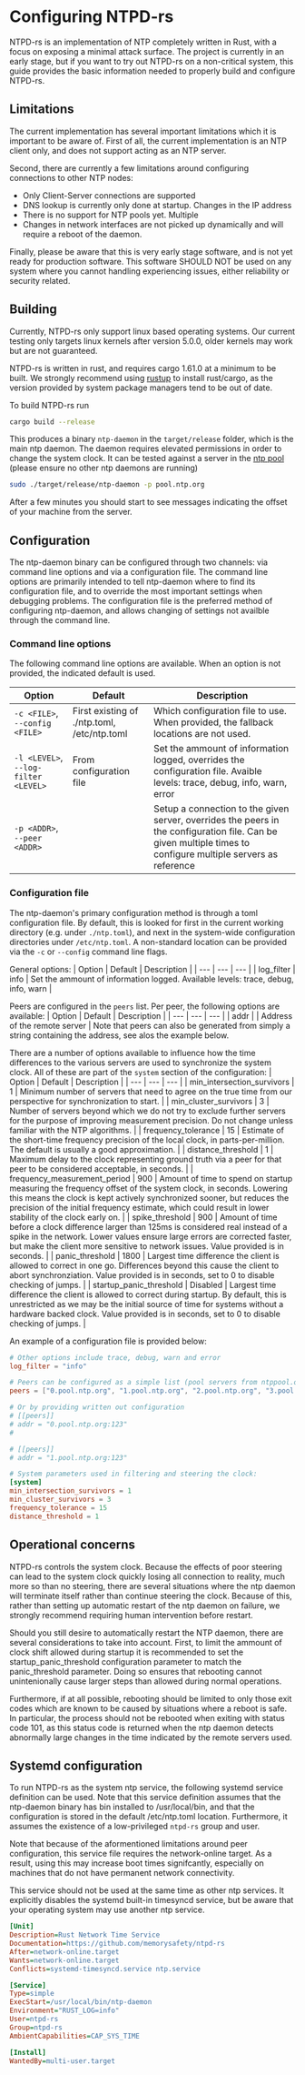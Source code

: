 # Configuring NTPD-rs

NTPD-rs is an implementation of NTP completely written in Rust, with a focus on exposing a minimal attack surface. The project is currently in an early stage, but if you want to try out NTPD-rs on a non-critical system, this guide provides the basic information needed to properly build and configure NTPD-rs.

## Limitations

The current implementation has several important limitations which it is important to be aware of. First of all, the current implementation is an NTP client only, and does not support acting as an NTP server.

Second, there are currently a few limitations around configuring connections to other NTP nodes:
 - Only Client-Server connections are supported
 - DNS lookup is currently only done at startup. Changes in the IP address 
 - There is no support for NTP pools yet. Multiple 
 - Changes in network interfaces are not picked up dynamically and will require a reboot of the daemon.

Finally, please be aware that this is very early stage software, and is not yet ready for production software. This software SHOULD NOT be used on any system where you cannot handling experiencing issues, either reliability or security related.

## Building

Currently, NTPD-rs only support linux based operating systems. Our current testing only targets linux kernels after version 5.0.0, older kernels may work but are not guaranteed.

NTPD-rs is written in rust, and requires cargo 1.61.0 at a minimum to be built. We strongly recommend using [rustup](https://rustup.rs) to install rust/cargo, as the version provided by system package managers tend to be out of date.

To build NTPD-rs run
```sh
cargo build --release
```
This produces a binary `ntp-daemon` in the `target/release` folder, which is the main ntp daemon. The daemon requires elevated permissions in order to change the system clock. It can be tested against a server in the [ntp pool](https://ntppool.org) (please ensure no other ntp daemons are running)
```sh
sudo ./target/release/ntp-daemon -p pool.ntp.org
```
After a few minutes you should start to see messages indicating the offset of your machine from the server.

## Configuration

The ntp-daemon binary can be configured through two channels: via command line options and via a configuration file. The command line options are primarily intended to tell ntp-daemon where to find its configuration file, and to override the most important settings when debugging problems. The configuration file is the preferred method of configuring ntp-daemon, and allows changing of settings not availble through the command line.

### Command line options

The following command line options are available. When an option is not provided, the indicated default is used.

| Option | Default | Description |
| --- | --- | --- |
| `-c <FILE>`, `--config <FILE>` | First existing of ./ntp.toml, /etc/ntp.toml | Which configuration file to use. When provided, the fallback locations are not used. |
| `-l <LEVEL>`, `--log-filter <LEVEL>` | From configuration file | Set the ammount of information logged, overrides the configuration file. Avaible levels: trace, debug, info, warn, error |
| `-p <ADDR>`, `--peer <ADDR>` | | Setup a connection to the given server, overrides the peers in the configuration file. Can be given multiple times to configure multiple servers as reference |

### Configuration file

The ntp-daemon's primary configuration method is through a toml configuration file. By default, this is looked for first in the current working directory (e.g. under `./ntp.toml`), and next in the system-wide configuration directories under `/etc/ntp.toml`. A non-standard location can be provided via the `-c` or `--config` command line flags.

General options:
| Option | Default | Description |
| --- | --- | --- |
| log_filter | info | Set the ammount of information logged. Available levels: trace, debug, info, warn |

Peers are configured in the `peers` list. Per peer, the following options are available:
| Option | Default | Description |
| --- | --- | --- |
| addr | | Address of the remote server |
Note that peers can also be generated from simply a string containing the address, see alos the example below.

There are a number of options available to influence how the time differences to the various servers are used to synchronize the system clock. All of these are part of the `system` section of the configuration:
| Option | Default | Description |
| --- | --- | --- |
| min_intersection_survivors | 1 | Minimum number of servers that need to agree on the true time from our perspective for synchronization to start. |
| min_cluster_survivors | 3 | Number of servers beyond which we do not try to exclude further servers for the purpose of improving measurement precision. Do not change unless familiar with the NTP algorithms. |
| frequency_tolerance | 15 | Estimate of the short-time frequency precision of the local clock, in parts-per-million. The default is usually a good approximation. |
| distance_threshold | 1 | Maximum delay to the clock representing ground truth via a peer for that peer to be considered acceptable, in seconds. |
| frequency_measurement_period | 900 | Amount of time to spend on startup measuring the frequency offset of the system clock, in seconds. Lowering this means the clock is kept actively synchronized sooner, but reduces the precision of the initial frequency estimate, which could result in lower stability of the clock early on. |
| spike_threshold | 900 | Amount of time before a clock difference larger than 125ms is considered real instead of a spike in the network. Lower values ensure large errors are corrected faster, but make the client more sensitive to network issues. Value provided is in seconds. |
| panic_threshold | 1800 | Largest time difference the client is allowed to correct in one go. Differences beyond this cause the client to abort synchronziation. Value provided is in seconds, set to 0 to disable checking of jumps. |
| startup_panic_threshold | Disabled | Largest time difference the client is allowed to correct during startup. By default, this is unrestricted as we may be the initial source of time for systems without a hardware backed clock. Value provided is in seconds, set to 0 to disable checking of jumps. |

An example of a configuration file is provided below:
```toml
# Other options include trace, debug, warn and error
log_filter = "info"

# Peers can be configured as a simple list (pool servers from ntppool.org)
peers = ["0.pool.ntp.org", "1.pool.ntp.org", "2.pool.ntp.org", "3.pool.ntp.org"]

# Or by providing written out configuration
# [[peers]]
# addr = "0.pool.ntp.org:123"
#

# [[peers]]
# addr = "1.pool.ntp.org:123"

# System parameters used in filtering and steering the clock:
[system]
min_intersection_survivors = 1
min_cluster_survivors = 3
frequency_tolerance = 15
distance_threshold = 1
```

## Operational concerns

NTPD-rs controls the system clock. Because the effects of poor steering can lead to the system clock quickly losing all connection to reality, much more so than no steering, there are several situations where the ntp daemon will terminate itself rather than continue steering the clock. Because of this, rather than setting up automatic restart of the ntp daemon on failure, we strongly recommend requiring human intervention before restart.

Should you still desire to automatically restart the NTP daemon, there are several considerations to take into account. First, to limit the ammount of clock shift allowed during startup it is recommended to set the startup_panic_threshold configuration parameter to match the panic_threshold parameter. Doing so ensures that rebooting cannot unintenionally cause larger steps than allowed during normal operations.

Furthermore, if at all possible, rebooting should be limited to only those exit codes which are known to be caused by situations where a reboot is safe. In particular, the process should not be rebooted when exiting with status code 101, as this status code is returned when the ntp daemon detects abnormally large changes in the time indicated by the remote servers used.

## Systemd configuration

To run NTPD-rs as the system ntp service, the following systemd service definition can be used. Note that this service definition assumes that the ntp-daemon binary has bin installed to /usr/local/bin, and that the configuration is stored in the default /etc/ntp.toml location. Furthermore, it assumes the existence of a low-privileged `ntpd-rs` group and user.

Note that because of the aformentioned limitations around peer configuration, this service file requires the network-online target. As a result, using this may increase boot times signifcantly, especially on machines that do not have permanent network connectivity.

This service should not be used at the same time as other ntp services. It explicitly disables the systemd built-in timesyncd service, but be aware that your operating system may use another ntp service.

```ini
[Unit]
Description=Rust Network Time Service
Documentation=https://github.com/memorysafety/ntpd-rs
After=network-online.target
Wants=network-online.target
Conflicts=systemd-timesyncd.service ntp.service

[Service]
Type=simple
ExecStart=/usr/local/bin/ntp-daemon
Environment="RUST_LOG=info"
User=ntpd-rs
Group=ntpd-rs
AmbientCapabilities=CAP_SYS_TIME

[Install]
WantedBy=multi-user.target
```
